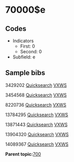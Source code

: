 # 70000$e

## Codes

-   Indicators
    -   First: 0
    -   Second: 0
-   Subfield: e

## Sample bibs

3429202 [Quicksearch](https://search.library.yale.edu/catalog/3429202) [VXWS](http://prodorbis.library.yale.edu:7014/vxws/GetHoldingsService?bibId=3429202)

3454568 [Quicksearch](https://search.library.yale.edu/catalog/3454568) [VXWS](http://prodorbis.library.yale.edu:7014/vxws/GetHoldingsService?bibId=3454568)

8220736 [Quicksearch](https://search.library.yale.edu/catalog/8220736) [VXWS](http://prodorbis.library.yale.edu:7014/vxws/GetHoldingsService?bibId=8220736)

13784295 [Quicksearch](https://search.library.yale.edu/catalog/13784295) [VXWS](http://prodorbis.library.yale.edu:7014/vxws/GetHoldingsService?bibId=13784295)

13871443 [Quicksearch](https://search.library.yale.edu/catalog/13871443) [VXWS](http://prodorbis.library.yale.edu:7014/vxws/GetHoldingsService?bibId=13871443)

13904320 [Quicksearch](https://search.library.yale.edu/catalog/13904320) [VXWS](http://prodorbis.library.yale.edu:7014/vxws/GetHoldingsService?bibId=13904320)

14089367 [Quicksearch](https://search.library.yale.edu/catalog/14089367) [VXWS](http://prodorbis.library.yale.edu:7014/vxws/GetHoldingsService?bibId=14089367)

**Parent topic:**[700](../../tags/700/700.md)

